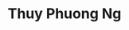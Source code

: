 ---
layout: album_gallery
resource: instagram
title: "Thuy Phuong Ng"
description: "Instagram albums of Thuy Phuong Ng</br>. Username: imphuon.g"
active: gallery
images:
- image_path: /imphuon.g/-1/20240815_173642_455721496_1040436041149831_2464623127494885655_n.jpg
  gallery-folder: /gallery/imphuon.g/-1/
  gallery-name: -1
  gallery-date: May 2025
- image_path: /imphuon.g/0/472944270_18381019342104936_5755947585961476451_n.jpg
  gallery-folder: /gallery/imphuon.g/0/
  gallery-name: 0
  gallery-date: May 2025
- image_path: /imphuon.g/1/20250318_170233_484780123_18391144537104936_7806131047716424451_n8.jpg
  gallery-folder: /gallery/imphuon.g/1/
  gallery-name: 1
  gallery-date: May 2025
- image_path: /imphuon.g/2/1.jpg
  gallery-folder: /gallery/imphuon.g/2/
  gallery-name: 2
  gallery-date: May 2025
- image_path: /imphuon.g/3/20240605_173308_447714157_7561041853986510_7833418497882447105_n.jpg
  gallery-folder: /gallery/imphuon.g/3/
  gallery-name: 3
  gallery-date: May 2025
- image_path: /imphuon.g/4/20241105_180142_465706726_1084600693055527_6841103781914504381_n.jpg
  gallery-folder: /gallery/imphuon.g/4/
  gallery-name: 4
  gallery-date: May 2025
- image_path: /imphuon.g/5/20250123_182256_474750277_18383222932104936_4060625603627283304_n.jpg
  gallery-folder: /gallery/imphuon.g/5/
  gallery-name: 5
  gallery-date: May 2025
- image_path: /imphuon.g/6/20240610_194309_448041954_431041869755554_6293870382044364844_n.jpg
  gallery-folder: /gallery/imphuon.g/6/
  gallery-name: 6
  gallery-date: May 2025
---